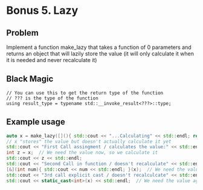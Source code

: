 # Bonus 5. Lazy

## Problem

Implement a function make_lazy that takes a function of 0 parameters and returns an object that will lazily store the value (it will only calculate it when it is needed and never recalculate it)

## Black Magic
```
// You can use this to get the return type of the function
// ??? is the type of the function
using result_type = typename std::__invoke_result<???>::type;
```

## Example usage

```c++
auto x = make_lazy([](){ std::cout << "...Calculating" << std::endl; return 10 * 10; });  // Imagine this being an actually hard computation :D
// x "stores" the value but doesn't actually calculate it yet
std::cout << "First Call assingment / calculates the value:" << std::endl;
int z = x;  // We need the value now, so we calculate it
std::cout << z << std::endl;
std::cout << "Second Call in function / doesn't recalculate" << std::endl;
[&](int num){ std::cout << num << std::endl; }(x);  // We need the value again, but we don't have to recalculate it
std::cout << "3rd call explicit cast / doesn't recalculcate" << std::endl;
std::cout << static_cast<int>(x) << std::endl;  // We need the value again, but we don't have to recalculate it
```
